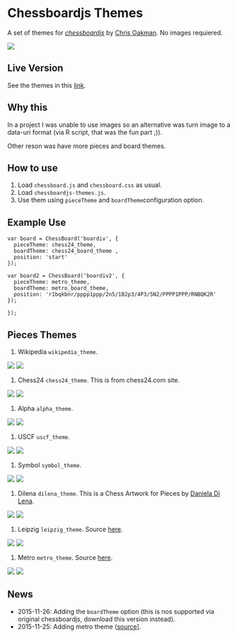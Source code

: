 # Chessboardjs Themes

A set of themes for [*chessboardjs*](http://chessboardjs.com/) by [Chris Oakman](https://github.com/oakmac). No images requiered.

![](https://raw.githubusercontent.com/jbkunst/chessboardjs-themes/master/img/theme_summary.png)

## Live Version

See the themes in this [link](https://rawgit.com/jbkunst/chessboardjs-themes/master/index.html). 

## Why this

In a project I was unable to use images so an alternative was turn 
image to a data-uri format (via R script, that was the fun part ;)).

Other reson was have more pieces and board themes.

## How to use

1. Load `chessboard.js` and `chessboard.css` as usual.
2. Load `chessboardjs-themes.js`.
3. Use them using `pieceTheme` and `boardTheme`configuration option.

## Example Use

```
var board = ChessBoard('boardiv', {
  pieceTheme: chess24_theme,
  boardTheme: chess24_board_theme ,
  position: 'start'
});

var board2 = ChessBoard('boardiv2', {
  pieceTheme: metro_theme,
  boardTheme: metro_board_theme,
  position: 'r1bqkbnr/pppp1ppp/2n5/1B2p3/4P3/5N2/PPPP1PPP/RNBQK2R'
});

});

```

## Pieces Themes

1. Wikipedia `wikipedia_theme`.

![](https://raw.githubusercontent.com/jbkunst/chessboardjs-themes/master/chesspieces/wikipedia/bB.png)
![](https://raw.githubusercontent.com/jbkunst/chessboardjs-themes/master/chesspieces/wikipedia/wQ.png)

1. Chess24 `chess24_theme`. This is from chess24.com site.

![](https://raw.githubusercontent.com/jbkunst/chessboardjs-themes/master/chesspieces/chess24/bB.png)
![](https://raw.githubusercontent.com/jbkunst/chessboardjs-themes/master/chesspieces/chess24/wQ.png)

1. Alpha `alpha_theme`.

![](https://raw.githubusercontent.com/jbkunst/chessboardjs-themes/master/chesspieces/alpha/bB.png)
![](https://raw.githubusercontent.com/jbkunst/chessboardjs-themes/master/chesspieces/alpha/wQ.png)

1. USCF `uscf_theme`.

![](https://raw.githubusercontent.com/jbkunst/chessboardjs-themes/master/chesspieces/uscf/bB.png)
![](https://raw.githubusercontent.com/jbkunst/chessboardjs-themes/master/chesspieces/uscf/wQ.png)


1. Symbol `symbol_theme`.

![](https://raw.githubusercontent.com/jbkunst/chessboardjs-themes/master/chesspieces/symbol/bB.png)
![](https://raw.githubusercontent.com/jbkunst/chessboardjs-themes/master/chesspieces/symbol/wQ.png)

1. Dilena `dilena_theme`. This is a Chess Artwork for Pieces by [Daniela Di Lena](http://www.dilena.de/161491/1618285/work/chess-pieces-and-board).

![](https://raw.githubusercontent.com/jbkunst/chessboardjs-themes/master/chesspieces/dilena/bB.png)
![](https://raw.githubusercontent.com/jbkunst/chessboardjs-themes/master/chesspieces/dilena/wQ.png)

1. Leipzig `leipzig_theme`. Source [here](http://www.enpassant.dk/chess/fonteng.htm).

![](https://raw.githubusercontent.com/jbkunst/chessboardjs-themes/master/chesspieces/leipzig/bB.png)
![](https://raw.githubusercontent.com/jbkunst/chessboardjs-themes/master/chesspieces/leipzig/wQ.png)

1. Metro `metro_theme`. Source [here](https://dev.windows.com/en-us/microsoft-edge/testdrive/demos/chess/).

![](https://raw.githubusercontent.com/jbkunst/chessboardjs-themes/master/chesspieces/metro/bB.png)
![](https://raw.githubusercontent.com/jbkunst/chessboardjs-themes/master/chesspieces/metro/wQ.png)

## News

- 2015-11-26: Adding the `boardTheme` option (this is nos supported via original chessboardjs, download this version instead).
- 2015-11-25: Adding metro theme ([source](https://dev.windows.com/en-us/microsoft-edge/testdrive/demos/chess/)].



